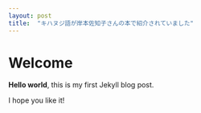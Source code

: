 ```yaml
---
layout: post
title:  "キハヌジ語が岸本佐知子さんの本で紹介されていました"
---
```


# Welcome

**Hello world**, this is my first Jekyll blog post.

I hope you like it!
